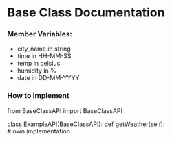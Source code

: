 # Base Class Documentation

### Member Variables:
* city_name in string
* time in HH-MM-SS
* temp in celsius
* humidity in %
* date in DD-MM-YYYY

### How to implement
from BaseClassAPI import BaseClassAPI

class ExampleAPI(BaseClassAPI):
  def getWeather(self): <br />
    # own implementation <br />
